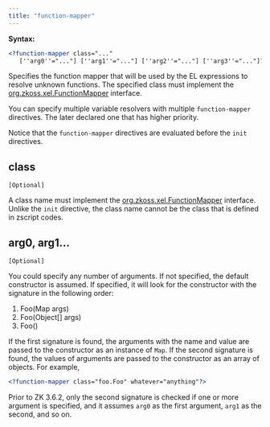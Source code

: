 ```yaml
---
title: "function-mapper"
---
```


**Syntax:**
```xml
<?function-mapper class="..." 
   [''arg0''="..."] [''arg1''="..."] [''arg2''="..."] [''arg3''="..."]?>
```

Specifies the function mapper that will be used by the EL expressions to
resolve unknown functions. The specified class must implement the
[org.zkoss.xel.FunctionMapper](https://www.zkoss.org/javadoc/latest/zk/org/zkoss/xel/FunctionMapper.html)
interface.

You can specify multiple variable resolvers with multiple
`function-mapper` directives. The later declared one that has higher
priority.

Notice that the `function-mapper` directives are evaluated before the
`init` directives.

## class

`[Optional]`

A class name must implement the
[org.zkoss.xel.FunctionMapper](https://www.zkoss.org/javadoc/latest/zk/org/zkoss/xel/FunctionMapper.html)
interface. Unlike the `init` directive, the class name cannot be the
class that is defined in zscript codes.

## arg0, arg1...

`[Optional]`

You could specify any number of arguments. If not specified, the default
constructor is assumed. If specified, it will look for the constructor
with the signature in the following order:

1.  Foo(Map args)
2.  Foo(Object\[\] args)
3.  Foo()

If the first signature is found, the arguments with the name and value
are passed to the constructor as an instance of `Map`. If the second
signature is found, the values of arguments are passed to the
constructor as an array of objects. For example,

```xml
<?function-mapper class="foo.Foo" whatever="anything"?>
```

Prior to ZK 3.6.2, only the second signature is checked if one or more
argument is specified, and it assumes `arg0` as the first argument,
`arg1` as the second, and so on.


